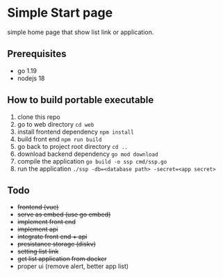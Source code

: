 # Simple Start page
simple home page that show list link or application.

## Prerequisites
* go 1.19
* nodejs 18

## How to build portable executable
1. clone this repo
2. go to web directory
   ```cd web```
3. install frontend dependency
   ```npm install```
4. build front end
   ```npm run build```
5. go back to project root directory
   ```cd ..```
6. download backend dependency
   ```go mod download```
7. compile the application
   ```go build -o ssp cmd/ssp.go```
8. run the application
   ```./ssp -db=<database path> -secret=<app secret>```

## Todo
* ~~frontend (vue)~~
* ~~serve as embed (use go embed)~~
* ~~implement front end~~
* ~~implement api~~
* ~~integrate front end + api~~
* ~~presistance storage (diskv)~~
* ~~setting  list link~~
* ~~get list application from docker~~
* proper ui (remove alert, better app list)
